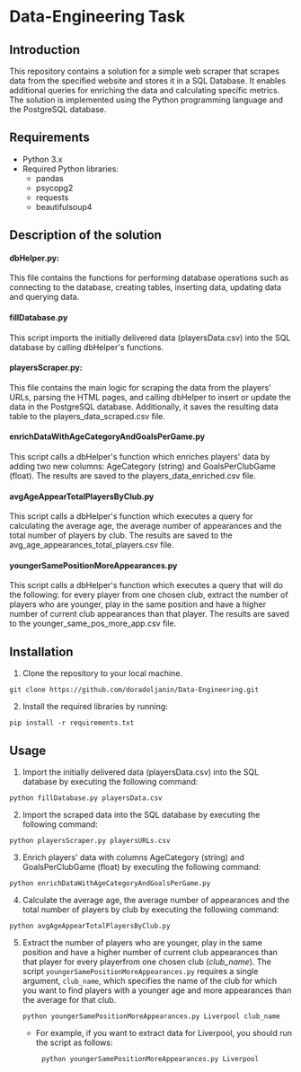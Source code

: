 # Data-Engineering Task

## Introduction

This repository contains a solution for a simple web scraper that scrapes data from the specified website and stores it in a SQL Database. It enables additional queries for enriching the data and calculating specific metrics. The solution is implemented using the Python programming language and the PostgreSQL database.

## Requirements

* Python 3.x
* Required Python libraries:
  * pandas
  * psycopg2
  * requests
  * beautifulsoup4

## Description of the solution

#### dbHelper.py:

This file contains the functions for performing database operations such as connecting to the database, creating tables, inserting data, updating data and querying data.

#### fillDatabase.py

This script imports the initially delivered data (playersData.csv) into the SQL database by calling dbHelper's functions.

#### playersScraper.py:

This file contains the main logic for scraping the data from the players' URLs, parsing the HTML pages, and calling dbHelper to insert or update the data in the PostgreSQL database. Additionally, it saves the resulting data table to the players_data_scraped.csv file.

#### enrichDataWithAgeCategoryAndGoalsPerGame.py

This script calls a dbHelper's function which enriches players' data by adding two new columns: AgeCategory (string) and GoalsPerClubGame (float). The results are saved to the players_data_enriched.csv file.

#### avgAgeAppearTotalPlayersByClub.py

This script calls a dbHelper's function which executes a query for calculating the average age, the average number of appearances and the total number of players by club. The results are saved to the avg_age_appearances_total_players.csv file.

#### youngerSamePositionMoreAppearances.py

This script calls a dbHelper's function which executes a query that will do the following: for every player from one chosen club, extract the number of players who are younger, play in the same position and have a higher number of current club appearances than that player. The results are saved to the younger_same_pos_more_app.csv file. 

## Installation

1. Clone the repository to your local machine.

```
git clone https://github.com/doradoljanin/Data-Engineering.git
```

2. Install the required libraries by running:

```
pip install -r requirements.txt
```

## Usage

1. Import the initially delivered data (playersData.csv) into the SQL database by executing the following command:

```
python fillDatabase.py playersData.csv
```

2. Import the scraped data into the SQL database by executing the following command:

```
python playersScraper.py playersURLs.csv
```

3. Enrich players' data with columns AgeCategory (string) and GoalsPerClubGame (float) by executing the following command:

```
python enrichDataWithAgeCategoryAndGoalsPerGame.py
```

4. Calculate the average age, the average number of appearances and the total number of players by club by executing the following command:

```
python avgAgeAppearTotalPlayersByClub.py
```

5. Extract the number of players who are younger, play in the same position and have a higher number of current club appearances than that player for every playerfrom one chosen club (*club_name*). The script `youngerSamePositionMoreAppearances.py` requires a single argument, `club_name`, which specifies the name of the club for which you want to find players with a younger age and more appearances than the average for that club.
   ```
   python youngerSamePositionMoreAppearances.py Liverpool club_name
   ```

   * For example, if you want to extract data for Liverpool, you should run the script as follows:

```
        python youngerSamePositionMoreAppearances.py Liverpool
